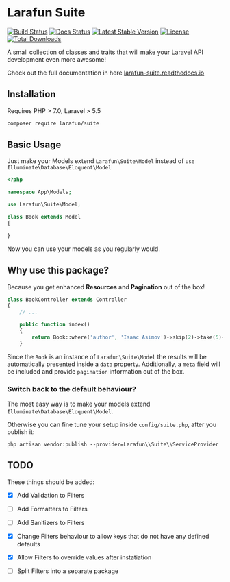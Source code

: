 # Larafun Suite

[![Build Status](https://github.com/larafun/suite/workflows/Testing/badge.svg)](https://github.com/larafun/suite/actions)
[![Docs Status](https://img.shields.io/readthedocs/larafun-suite)](https://larafun-suite.readthedocs.io)
[![Latest Stable Version](https://img.shields.io/packagist/v/larafun/suite)](https://packagist.org/packages/larafun/suite)
[![License](https://img.shields.io/packagist/l/larafun/suite)](https://packagist.org/packages/larafun/suite)
[![Total Downloads](https://img.shields.io/packagist/dt/larafun/suite)](https://packagist.org/packages/larafun/suite)

A small collection of classes and traits that will make your Laravel API development even more awesome!

Check out the full documentation in here [larafun-suite.readthedocs.io](https://larafun-suite.readthedocs.io)

## Installation

Requires PHP > 7.0, Laravel > 5.5

```bash
composer require larafun/suite
```

## Basic Usage

Just make your Models extend `Larafun\Suite\Model` instead of `use Illuminate\Database\Eloquent\Model`

```php
<?php

namespace App\Models;

use Larafun\Suite\Model;

class Book extends Model
{

}
```

Now you can use your models as you regularly would.

## Why use this package?

Because you get enhanced **Resources** and **Pagination** out of the box!

```php
class BookController extends Controller
{
    // ...

    public function index()
    {
        return Book::where('author', 'Isaac Asimov')->skip(2)->take(5)->get();
    }

```

Since the `Book` is an instance of `Larafun\Suite\Model` the results will be
automatically presented inside a `data` property. Additionally, a `meta` field
will be included and provide `pagination` information out of the box.

### Switch back to the default behaviour?

The most easy way is to make your models extend `Illuminate\Database\Eloquent\Model`.

Otherwise you can fine tune your setup inside `config/suite.php`, after you publish it:

`php artisan vendor:publish --provider=Larafun\\Suite\\ServiceProvider`

## TODO

These things should be added:

- [x] Add Validation to Filters
- [ ] Add Formatters to Filters
- [ ] Add Sanitizers to Filters
- [x] Change Filters behaviour to allow keys that do not have any defined defaults
- [x] Allow Filters to override values after instatiation
- [ ] Split Filters into a separate package

